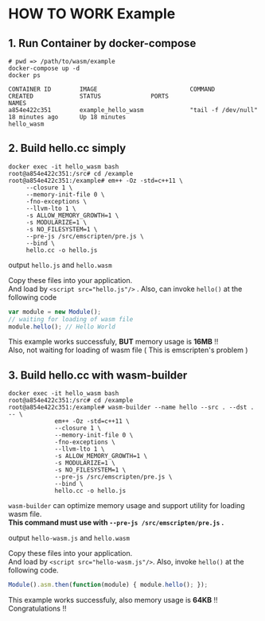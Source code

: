 # HOW TO WORK Example

## 1. Run Container by docker-compose

```
# pwd => /path/to/wasm/example
docker-compose up -d
docker ps

CONTAINER ID        IMAGE                          COMMAND                  CREATED             STATUS              PORTS                      NAMES
a854e422c351        example_hello_wasm             "tail -f /dev/null"      18 minutes ago      Up 18 minutes                                  hello_wasm
```

## 2. Build hello.cc simply

```
docker exec -it hello_wasm bash
root@a854e422c351:/src# cd /example
root@a854e422c351:/example# em++ -Oz -std=c++11 \
     --closure 1 \
     --memory-init-file 0 \
     -fno-exceptions \
     --llvm-lto 1 \
     -s ALLOW_MEMORY_GROWTH=1 \
     -s MODULARIZE=1 \
     -s NO_FILESYSTEM=1 \
     --pre-js /src/emscripten/pre.js \
     --bind \
     hello.cc -o hello.js
```

output `hello.js` and `hello.wasm`

Copy these files into your application.   
And load by `<script src="hello.js"/>` . Also, can invoke `hello()` at the following code 

```javascript
var module = new Module();
// waiting for loading of wasm file
module.hello(); // Hello World
```

This example works successfuly, **BUT** memory usage is **16MB** !!  
Also, not waiting for loading of wasm file ( This is emscripten's problem ) 

## 3. Build hello.cc with wasm-builder

```
docker exec -it hello_wasm bash
root@a854e422c351:/src# cd /example
root@a854e422c351:/example# wasm-builder --name hello --src . --dst . -- \
             em++ -Oz -std=c++11 \
             --closure 1 \
             --memory-init-file 0 \
             -fno-exceptions \
             --llvm-lto 1 \
             -s ALLOW_MEMORY_GROWTH=1 \
             -s MODULARIZE=1 \
             -s NO_FILESYSTEM=1 \
             --pre-js /src/emscripten/pre.js \
             --bind \
             hello.cc -o hello.js
```

`wasm-builder` can optimize memory usage and support utility for loading wasm file.   
**This command must use with `--pre-js /src/emscripten/pre.js` .**

output `hello-wasm.js` and `hello.wasm`

Copy these files into your application.  
And load by `<script src="hello-wasm.js"/>`.  Also, invoke `hello()` at the following code.

```javascript
Module().asm.then(function(module) { module.hello(); });
```

This example works successfuly, also memory usage is **64KB** !! Congratulations !!